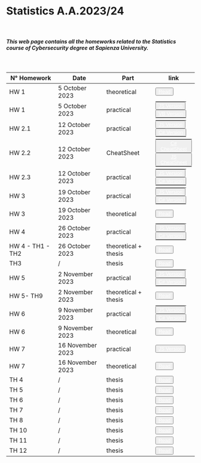 # Statistics A.A.2023/24
<html>
  <header>
    <meta charset="UTF-8">
    <meta name="viewport" content="width=device-width, initial-scale=1.0">
    <link rel="stylesheet" href="https://stackpath.bootstrapcdn.com/bootstrap/4.5.2/css/bootstrap.min.css">
  </header>
  <body>
     <div class="container">
        <h5>This web page contains all the homeworks related to the Statistics course of Cybersecurity degree at Sapienza University.</h5>
        <br>
        <table class="table custom-table table-striped" style="self-align: center;">
            <thead>
                <tr>
                    <th>N° Homework</th>
                    <th>Date</th>
                    <th>Part</th>
                    <th>link</th>
                </tr>
            </thead>
            <tbody>
                <tr>
                    <td> HW 1</td>
                    <td>5 October 2023</td>
                    <td>theoretical</td>
                    <td><button type="button" class="btn btn-warning">
                      <a href="https://noemi2001.github.io/statistics/HM1_theory.html" style="color: white;">Read</a>
                    </button></td>
                </tr>
                <tr>
                    <td style="vertical-align: middle;"> HW 1</td>
                    <td style="vertical-align: middle;">5 October 2023</td>
                    <td style="vertical-align: middle;">practical</td>
                    <td style="vertical-align: middle;">
                      <table class="table custom-table" style="margin:0; padding:0; border:none;">
                        <tr style="margin:0; padding:0;"><td style="margin:0; padding:0; border:none;">
                          <button type="button" class="btn btn-success">
                            <a href="https://noemi2001.github.io/statistics/HW1_JavaScript.html" style="color: white;"> JS Version </a>
                          </button>
                        </td></tr>
                        <tr style="margin:0; padding:0;"><td style="margin:0; padding:0; border:none;">
                          <button type="button" class="btn btn-success">
                            <a href="https://noemi2001.github.io/statistics/pageExtra1.html" style="color: white;"> VB Version </a>
                          </button>
                        </td></tr>
                      </table>
                    </td>
                </tr>
                <tr>
                    <td style="vertical-align: middle;"> HW 2.1 </td>
                    <td style="vertical-align: middle;">12 October 2023</td>
                    <td style="vertical-align: middle;">practical</td>
                    <td style="vertical-align: middle;">
                      <table class="table custom-table" style="margin:0; padding:0; border:none;">
                        <tr style="margin:0; padding:0;"><td style="margin:0; padding:0; border:none;">
                          <button type="button" class="btn btn-success">
                            <a href="https://noemi2001.github.io/statistics/HW2/HW2.1_JS.html" style="color: white;"> JS Version </a>
                          </button>
                        </td></tr>
                        <tr style="margin:0; padding:0;"><td style="margin:0; padding:0; border:none;">
                          <button type="button" class="btn btn-success">
                            <a href="https://noemi2001.github.io/statistics/pageExtra2.html" style="color: white;"> C# Version </a>
                          </button>
                        </td></tr>
                      </table>
                    </td>
                </tr>
                <tr>
                    <td style="vertical-align: middle;"> HW 2.2 </td>
                    <td style="vertical-align: middle;">12 October 2023</td>
                    <td style="vertical-align: middle;">CheatSheet</td>
                    <td style="vertical-align: middle;">
                      <table class="table custom-table" style="margin:0; padding:0; border:none;">
                        <tr style="margin:0; padding:0;"><td style="margin:0; padding:0; border:none;">
                          <button type="button" class="btn btn-info">
                            <a href="https://noemi2001.github.io/statistics/cheatsheetC.html" style="color: white;"> C# CheatSheet </a>
                          </button>
                        </td></tr>
                        <tr style="margin:0; padding:0;"><td style="margin:0; padding:0; border:none;">
                          <button type="button" class="btn btn-info">
                            <a href="https://noemi2001.github.io/statistics/cheatsheetJS.html" style="color: white;"> JS CheatSheet </a>
                          </button>
                        </td></tr>
                      </table>
                    </td>
                </tr>
                <tr>
                    <td style="vertical-align: middle;"> HW 2.3 </td>
                    <td style="vertical-align: middle;">12 October 2023</td>
                    <td style="vertical-align: middle;">practical</td>
                    <td style="vertical-align: middle;">
                      <table class="table custom-table" style="margin:0; padding:0; border:none;">
                        <tr style="margin:0; padding:0;"><td style="margin:0; padding:0; border:none;">
                          <button type="button" class="btn btn-success">
                            <a href="https://noemi2001.github.io/statistics/HW2/HW2.3_JS.html" style="color: white;"> JS Version </a>
                          </button>
                        </td></tr>
                        <tr style="margin:0; padding:0;"><td style="margin:0; padding:0; border:none;">
                          <button type="button" class="btn btn-success">
                            <a href="https://noemi2001.github.io/statistics/pageExtra3.html" style="color: white;"> C# Version </a>
                          </button>
                        </td></tr>
                      </table>
                    </td>
                </tr>
                <tr>
                  <td style="vertical-align: middle;"> HW 3 </td>
                  <td style="vertical-align: middle;">19 October 2023</td>
                  <td style="vertical-align: middle;">practical</td>
                  <td style="vertical-align: middle;">
                    <table class="table custom-table" style="margin:0; padding:0; border:none;">
                      <tr style="margin:0; padding:0;"><td style="margin:0; padding:0; border:none;">
                        <button type="button" class="btn btn-success">
                          <a href="https://noemi2001.github.io/statistics/HW3/HW3_JS.html" style="color: white;"> JS Version </a>
                        </button>
                      </td></tr>
                      <tr style="margin:0; padding:0;"><td style="margin:0; padding:0; border:none;">
                        <button type="button" class="btn btn-success">
                          <a href="https://noemi2001.github.io/statistics/pageExtra4.html" style="color: white;"> C# Version </a>
                        </button>
                      </td></tr>
                    </table>
                  </td>
                </tr>
                <tr>
                  <td> HW 3</td>
                  <td>19 October 2023</td>
                  <td>theoretical</td>
                  <td><button type="button" class="btn btn-warning">
                    <a href="https://noemi2001.github.io/statistics/HW3/HW3_Theory.html" style="color: white;">Read</a>
                  </button></td>
                </tr>
                <tr>
                  <td style="vertical-align: middle;"> HW 4 </td>
                  <td style="vertical-align: middle;">26 October 2023</td>
                  <td style="vertical-align: middle;">practical</td>
                  <td style="vertical-align: middle;">
                    <table class="table custom-table" style="margin:0; padding:0; border:none;">
                      <tr style="margin:0; padding:0;"><td style="margin:0; padding:0; border:none;">
                        <button type="button" class="btn btn-success">
                          <a href="https://noemi2001.github.io/statistics/HW4/HW4_JS.html" style="color: white;"> JS Version </a>
                        </button>
                      </td></tr>
                      <tr style="margin:0; padding:0;"><td style="margin:0; padding:0; border:none;">
                        <button type="button" class="btn btn-success">
                          <a href="https://noemi2001.github.io/statistics/pageExtra5.html" style="color: white;"> C# Version </a>
                        </button>
                      </td></tr>
                    </table>
                  </td>
                </tr>
                <tr>
                  <td> HW 4 - TH1 - TH2</td>
                  <td>26 October 2023</td>
                  <td>theoretical + thesis </td>
                  <td><button type="button" class="btn btn-warning">
                    <a href="https://noemi2001.github.io/statistics/HW4/HW4_Theory.html" style="color: white;">Read</a>
                  </button></td>
                </tr>
                <tr>
                  <td> TH3 </td>
                  <td>/</td>
                  <td>thesis</td>
                  <td><button type="button" class="btn btn-warning">
                    <a href="https://noemi2001.github.io/statistics/TH3/Th3.html" style="color: white;">Read</a>
                  </button></td>
                </tr>
                <tr>
                  <td style="vertical-align: middle;"> HW 5 </td>
                  <td style="vertical-align: middle;">2 November 2023</td>
                  <td style="vertical-align: middle;">practical</td>
                  <td style="vertical-align: middle;">
                    <table class="table custom-table" style="margin:0; padding:0; border:none;">
                      <tr style="margin:0; padding:0;"><td style="margin:0; padding:0; border:none;">
                        <button type="button" class="btn btn-success">
                          <a href="https://noemi2001.github.io/statistics/HW5/HW5_JS.html" style="color: white;"> JS Version </a>
                        </button>
                      </td></tr>
                      <tr style="margin:0; padding:0;"><td style="margin:0; padding:0; border:none;">
                        <button type="button" class="btn btn-success">
                          <a href="https://noemi2001.github.io/statistics/HW5/pageExtra.html" style="color: white;"> C# Version </a>
                        </button>
                      </td></tr>
                    </table>
                  </td>
                </tr>
                <tr>
                  <td> HW 5- TH9</td>
                  <td>2 November 2023</td>
                  <td>theoretical + thesis </td>
                  <td><button type="button" class="btn btn-warning">
                    <a href="https://noemi2001.github.io/statistics/HW5/HW5_Theory.html" style="color: white;">Read</a>
                  </button></td>
                </tr>
                <tr>
                  <td style="vertical-align: middle;"> HW 6 </td>
                  <td style="vertical-align: middle;">9 November 2023</td>
                  <td style="vertical-align: middle;">practical</td>
                  <td style="vertical-align: middle;">
                    <table class="table custom-table" style="margin:0; padding:0; border:none;">
                      <tr style="margin:0; padding:0;"><td style="margin:0; padding:0; border:none;">
                        <button type="button" class="btn btn-success">
                          <a href="https://noemi2001.github.io/statistics/HW6/HW6_JS.html" style="color: white;"> JS Version </a>
                        </button>
                      </td></tr>
                      <tr style="margin:0; padding:0;"><td style="margin:0; padding:0; border:none;">
                        <button type="button" class="btn btn-success">
                          <a href="https://noemi2001.github.io/statistics/HW6/pageExtra.html" style="color: white;"> C# Version </a>
                        </button>
                      </td></tr>
                    </table>
                  </td>
                </tr>
                <tr>
                  <td> HW 6</td>
                  <td>9 November 2023</td>
                  <td>theoretical </td>
                  <td><button type="button" class="btn btn-warning">
                    <a href="https://noemi2001.github.io/statistics/HW6/HW6_Theory.html" style="color: white;">Read</a>
                  </button></td>
                </tr>
                <tr>
                  <td style="vertical-align: middle;"> HW 7 </td>
                  <td style="vertical-align: middle;">16 November 2023</td>
                  <td style="vertical-align: middle;">practical</td>
                  <td style="vertical-align: middle;">
                    <button type="button" class="btn btn-success">
                      <a href="https://noemi2001.github.io/statistics/HW7/HW7_JS.html" style="color: white;">JS Version</a>
                    </button>
                  </td>
                </tr>
                <tr>
                  <td> HW 7</td>
                  <td>16 November 2023</td>
                  <td>theoretical </td>
                  <td><button type="button" class="btn btn-warning">
                    <a href="https://noemi2001.github.io/statistics/HW7/HW7_Theory.html" style="color: white;">Read</a>
                  </button></td>
                </tr>
                <tr>
                  <td> TH 4 </td>
                  <td>/</td>
                  <td>thesis</td>
                  <td><button type="button" class="btn btn-warning">
                    <a href="https://noemi2001.github.io/statistics/TH4/TH4.html" style="color: white;">Read</a>
                  </button></td>
                </tr>
                <tr>
                  <td> TH 5 </td>
                  <td>/</td>
                  <td>thesis</td>
                  <td><button type="button" class="btn btn-warning">
                    <a href="https://noemi2001.github.io/statistics/TH5/TH5.html" style="color: white;">Read</a>
                  </button></td>
                </tr>
                <tr>
                  <td> TH 6 </td>
                  <td>/</td>
                  <td>thesis</td>
                  <td><button type="button" class="btn btn-warning">
                    <a href="https://noemi2001.github.io/statistics/TH6/TH6.html" style="color: white;">Read</a>
                  </button></td>
                </tr>
                <tr>
                  <td> TH 7 </td>
                  <td>/</td>
                  <td>thesis</td>
                  <td><button type="button" class="btn btn-warning">
                    <a href="https://noemi2001.github.io/statistics/TH7/TH7.html" style="color: white;">Read</a>
                  </button></td>
                </tr>
                <tr>
                  <td> TH 8 </td>
                  <td>/</td>
                  <td>thesis</td>
                  <td><button type="button" class="btn btn-warning">
                    <a href="https://noemi2001.github.io/statistics/TH8/TH8.html" style="color: white;">Read</a>
                  </button></td>
                </tr>
                <tr>
                  <td> TH 10 </td>
                  <td>/</td>
                  <td>thesis</td>
                  <td><button type="button" class="btn btn-warning">
                    <a href="https://noemi2001.github.io/statistics/TH10/TH10.html" style="color: white;">Read</a>
                  </button></td>
                </tr>
                <tr>
                  <td> TH 11 </td>
                  <td>/</td>
                  <td>thesis</td>
                  <td><button type="button" class="btn btn-warning">
                    <a href="https://noemi2001.github.io/statistics/TH11/TH11.html" style="color: white;">Read</a>
                  </button></td>
                </tr>
                <tr>
                  <td> TH 12 </td>
                  <td>/</td>
                  <td>thesis</td>
                  <td><button type="button" class="btn btn-warning">
                    <a href="https://noemi2001.github.io/statistics/TH12/TH12.html" style="color: white;">Read</a>
                  </button></td>
                </tr>
            </tbody>
        </table>
    </div>
  </body>
</html>
